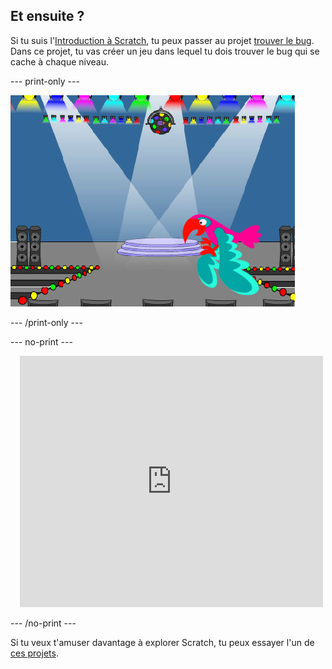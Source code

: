 ## Et ensuite ?

Si tu suis l'[Introduction à Scratch](https://projects.raspberrypi.org/fr-FR/pathways/scratch-intro), tu peux passer au projet [trouver le bug](https://projects.raspberrypi.org/fr-FR/projects/find-the-bug). Dans ce projet, tu vas créer un jeu dans lequel tu dois trouver le bug qui se cache à chaque niveau.

--- print-only ---

![Le projet « Trouver le bug ».](images/find-the-bug.png)

--- /print-only ---

--- no-print ---

<div class="scratch-preview" style="margin-left: 15px;">
  <iframe allowtransparency="true" width="485" height="402" src="https://scratch.mit.edu/projects/embed/486719939/?autostart=false" frameborder="0"></iframe>
</div>

--- /no-print ---

Si tu veux t'amuser davantage à explorer Scratch, tu peux essayer l'un de [ces projets](https://projects.raspberrypi.org/fr-FR/projects?software%5B%5D=scratch&curriculum%5B%5D=%201).
